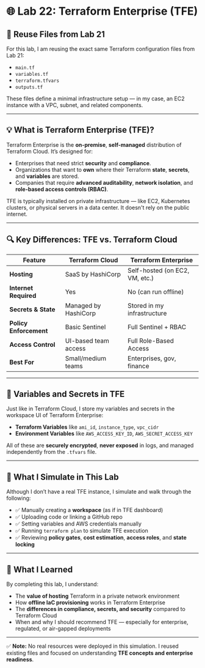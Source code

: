 # 🌐 Lab 22: Terraform Enterprise (TFE)

## 🔁 Reuse Files from Lab 21

For this lab, I am reusing the exact same Terraform configuration files from Lab 21:

- `main.tf`
- `variables.tf`
- `terraform.tfvars`
- `outputs.tf`

These files define a minimal infrastructure setup — in my case, an EC2 instance with a VPC, subnet, and related components.

---

## 💡 What is Terraform Enterprise (TFE)?

Terraform Enterprise is the **on-premise**, **self-managed** distribution of Terraform Cloud. It’s designed for:

- Enterprises that need strict **security** and **compliance**.
- Organizations that want to **own** where their Terraform **state**, **secrets**, and **variables** are stored.
- Companies that require **advanced auditability**, **network isolation**, and **role-based access controls (RBAC)**.

TFE is typically installed on private infrastructure — like EC2, Kubernetes clusters, or physical servers in a data center. It doesn't rely on the public internet.

---

## 🔍 Key Differences: TFE vs. Terraform Cloud

| Feature                | Terraform Cloud         | Terraform Enterprise       |
|------------------------|--------------------------|-----------------------------|
| **Hosting**            | SaaS by HashiCorp        | Self-hosted (on EC2, VM, etc.) |
| **Internet Required**  | Yes                      | No (can run offline)       |
| **Secrets & State**    | Managed by HashiCorp     | Stored in my infrastructure |
| **Policy Enforcement** | Basic Sentinel           | Full Sentinel + RBAC       |
| **Access Control**     | UI-based team access     | Full Role-Based Access     |
| **Best For**           | Small/medium teams       | Enterprises, gov, finance  |

---

## 🔐 Variables and Secrets in TFE

Just like in Terraform Cloud, I store my variables and secrets in the workspace UI of Terraform Enterprise:

- **Terraform Variables** like `ami_id`, `instance_type`, `vpc_cidr`
- **Environment Variables** like `AWS_ACCESS_KEY_ID`, `AWS_SECRET_ACCESS_KEY`

All of these are **securely encrypted**, **never exposed** in logs, and managed independently from the `.tfvars` file.

---

## 🧪 What I Simulate in This Lab

Although I don’t have a real TFE instance, I simulate and walk through the following:

- ✅ Manually creating a **workspace** (as if in TFE dashboard)
- ✅ Uploading code or linking a GitHub repo
- ✅ Setting variables and AWS credentials manually
- ✅ Running `terraform plan` to simulate TFE execution
- ✅ Reviewing **policy gates**, **cost estimation**, **access roles**, and **state locking**

---

## 🧠 What I Learned

By completing this lab, I understand:

- The **value of hosting** Terraform in a private network environment
- How **offline IaC provisioning** works in Terraform Enterprise
- The **differences in compliance, secrets, and security** compared to Terraform Cloud
- When and why I should recommend TFE — especially for enterprise, regulated, or air-gapped deployments

---

✅ **Note:** No real resources were deployed in this simulation. I reused existing files and focused on understanding **TFE concepts and enterprise readiness**.
